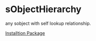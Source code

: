# sObjectHierarchy
any sobject with self lookup relationship.

[Installtion Package](https://login.salesforce.com/packaging/installPackage.apexp?p0=04t900000002ZnP)
